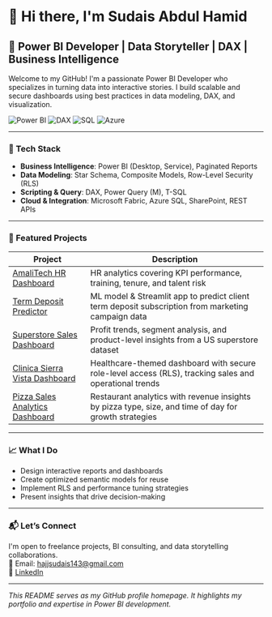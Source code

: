 # 👋 Hi there, I'm Sudais Abdul Hamid

## 🚀 Power BI Developer | Data Storyteller | DAX | Business Intelligence

Welcome to my GitHub! I'm a passionate Power BI Developer who specializes in turning data into interactive stories. I build scalable and secure dashboards using best practices in data modeling, DAX, and visualization.

![Power BI](https://img.shields.io/badge/PowerBI-Data%20Visualization-yellow?style=for-the-badge&logo=powerbi&logoColor=white)
![DAX](https://img.shields.io/badge/DAX-Data%20Analysis%20Expressions-blue?style=for-the-badge)
![SQL](https://img.shields.io/badge/SQL-Query%20Language-orange?style=for-the-badge)
![Azure](https://img.shields.io/badge/Azure-Cloud%20Platform-lightblue?style=for-the-badge&logo=azure-devops)

---

### 🔧 Tech Stack
- **Business Intelligence**: Power BI (Desktop, Service), Paginated Reports
- **Data Modeling**: Star Schema, Composite Models, Row-Level Security (RLS)
- **Scripting & Query**: DAX, Power Query (M), T-SQL
- **Cloud & Integration**: Microsoft Fabric, Azure SQL, SharePoint, REST APIs

---

### 🧠 Featured Projects

| Project | Description |
|--------|-------------|
| [AmaliTech HR Dashboard](https://github.com/sudais143/amalitech-hr-dashboard) | HR analytics covering KPI performance, training, tenure, and talent risk |
| [Term Deposit Predictor](https://github.com/Sudais143/term-deposit-predictor) | ML model & Streamlit app to predict client term deposit subscription from marketing campaign data |
| [Superstore Sales Dashboard](https://github.com/sudais143/superstore-sales-dashboard) | Profit trends, segment analysis, and product-level insights from a US superstore dataset |
| [Clinica Sierra Vista Dashboard](https://github.com/sudais143/clinica-sierra-vista-dashboard) | Healthcare-themed dashboard with secure role-level access (RLS), tracking sales and operational trends |
| [Pizza Sales Analytics Dashboard](https://github.com/sudais143/pizza-sales-analytics-dashboard) | Restaurant analytics with revenue insights by pizza type, size, and time of day for growth strategies |


---

### 📈 What I Do
- Design interactive reports and dashboards
- Create optimized semantic models for reuse
- Implement RLS and performance tuning strategies
- Present insights that drive decision-making

---

### 📬 Let’s Connect
I'm open to freelance projects, BI consulting, and data storytelling collaborations.  
📧 Email: hajjsudais143@gmail.com  
🔗 [LinkedIn](https://www.linkedin.com/in/sudais-abdul-hamid/)  

---

*This README serves as my GitHub profile homepage. It highlights my portfolio and expertise in Power BI development.*
